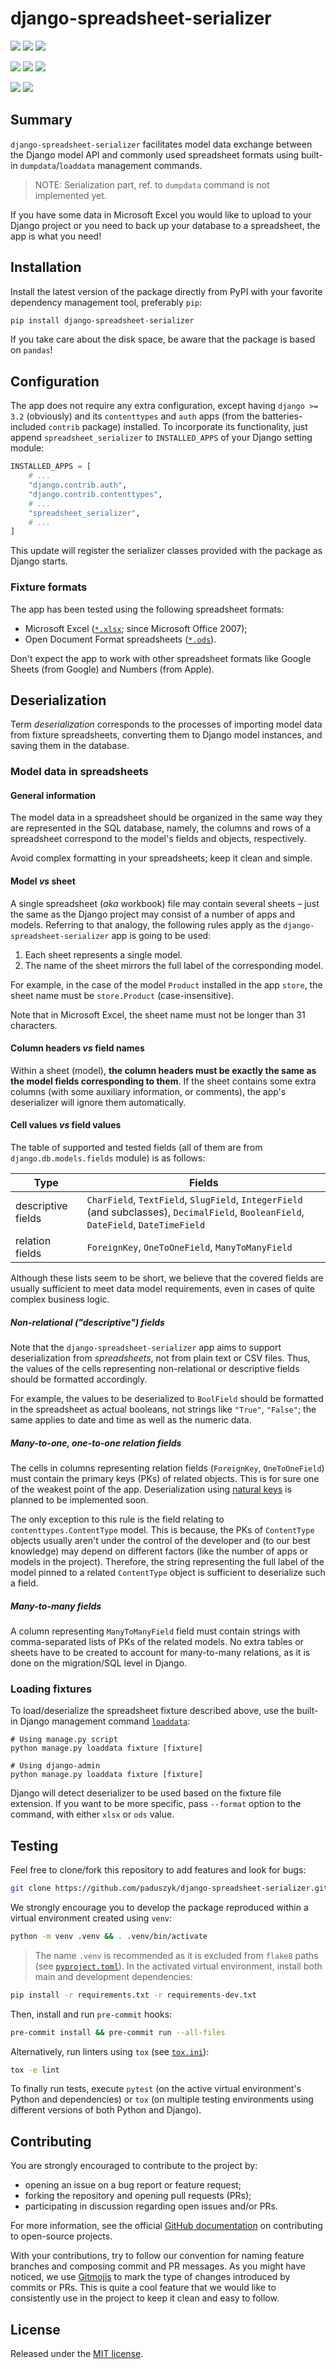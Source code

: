 # django-spreadsheet-serializer

[![](https://results.pre-commit.ci/badge/github/paduszyk/django-spreadsheet-serializer/main.svg)](https://results.pre-commit.ci/latest/github/paduszyk/django-spreadsheet-serializer/main)
[![](https://img.shields.io/github/actions/workflow/status/paduszyk/django-spreadsheet-serializer/ci.yaml?label=CI&logo=github)](https://github.com/paduszyk/django-spreadsheet-serializer/actions/workflows/ci.yaml)
[![](https://img.shields.io/codecov/c/github/paduszyk/django-spreadsheet-serializer?logo=codecov&label=codecov&token=5KxRheMD2U)](https://codecov.io/gh/paduszyk/django-spreadsheet-serializer)

[![](https://img.shields.io/badge/code%20style-black-black)](https://github.com/psf/black)
[![](https://img.shields.io/badge/linting-flake8-olive)](https://flake8.pycqa.org)
[![](https://img.shields.io/badge/imports-isort-%231674b1?style=flat&labelColor=ef8336)](https://pycqa.github.io/isort)

[![](https://img.shields.io/github/license/paduszyk/django-spreadsheet-serializer)](LICENSE)
[![](https://img.shields.io/badge/gitmoji-%20😜%20😍-FFDD67.svg)](https://gitmoji.dev)

## Summary

`django-spreadsheet-serializer` facilitates model data exchange between the Django model API and commonly used spreadsheet formats using built-in `dumpdata`/`loaddata` management commands.

> NOTE: Serialization part, ref. to `dumpdata` command is not implemented yet.

If you have some data in Microsoft Excel you would like to upload to your Django project or you need to back up your database to a spreadsheet, the app is what you need!

## Installation

Install the latest version of the package directly from PyPI with your favorite dependency management tool, preferably `pip`:

```bash
pip install django-spreadsheet-serializer
```

If you take care about the disk space, be aware that the package is based on `pandas`!

## Configuration

The app does not require any extra configuration, except having `django >= 3.2` (obviously) and its `contenttypes` and `auth` apps (from the batteries-included `contrib` package) installed. To incorporate its functionality, just append `spreadsheet_serializer` to `INSTALLED_APPS` of your Django setting module:

```python
INSTALLED_APPS = [
    # ...
    "django.contrib.auth",
    "django.contrib.contenttypes",
    # ...
    "spreadsheet_serializer",
    # ...
]
```

This update will register the serializer classes provided with the package as Django starts.

### Fixture formats

The app has been tested using the following spreadsheet formats:
- Microsoft Excel ([`*.xlsx`](https://docs.fileformat.com/spreadsheet/xlsx/); since Microsoft Office 2007);
- Open Document Format spreadsheets ([`*.ods`](https://docs.fileformat.com/spreadsheet/ods/)).

Don't expect the app to work with other spreadsheet formats like Google Sheets (from Google) and Numbers (from Apple).

## Deserialization

Term *deserialization* corresponds to the processes of importing model data from fixture spreadsheets, converting them to Django model instances, and saving them in the database.

### Model data in spreadsheets

#### General information

The model data in a spreadsheet should be organized in the same way they are represented in the SQL database, namely, the columns and rows of a spreadsheet correspond to the model's fields and objects, respectively.

Avoid complex formatting in your spreadsheets; keep it clean and simple.

#### Model *vs* sheet

A single spreadsheet (*aka* workbook) file may contain several sheets &ndash; just the same as the Django project may consist of a number of apps and models. Referring to that analogy, the following rules apply as the `django-spreadsheet-serializer` app is going to be used:

1. Each sheet represents a single model.
2. The name of the sheet mirrors the full label of the corresponding model.

For example, in the case of the model `Product` installed in the app `store`, the sheet name must be `store.Product` (case-insensitive).

Note that in Microsoft Excel, the sheet name must not be longer than 31 characters.

#### Column headers *vs* field names

Within a sheet (model), **the column headers must be exactly the same as the model fields corresponding to them**. If the sheet contains some extra columns (with some auxiliary information, or comments), the app's deserializer will ignore them automatically.

#### Cell values *vs* field values

The table of supported and tested fields (all of them are from `django.db.models.fields` module) is as follows:

| Type | Fields |
| --- | --- |
| descriptive fields | `CharField`, `TextField`, `SlugField`, `IntegerField` (and subclasses), `DecimalField`, `BooleanField`, `DateField`, `DateTimeField` |
| relation fields | `ForeignKey`, `OneToOneField`, `ManyToManyField` |

Although these lists seem to be short, we believe that the covered fields are usually sufficient to meet data model requirements, even in cases of quite complex business logic.

##### Non-relational ("descriptive") fields

Note that the `django-spreadsheet-serializer` app aims to support deserialization from *spreadsheets*, not from plain text or CSV files. Thus, the values of the cells representing non-relational or descriptive fields should be formatted accordingly.

For example, the values to be deserialized to `BoolField` should be formatted in the spreadsheet as actual booleans, not strings like `"True"`, `"False"`; the same applies to date and time as well as the numeric data.

##### Many-to-one, one-to-one relation fields

The cells in columns representing relation fields (`ForeignKey`, `OneToOneField`) must contain the primary keys (PKs) of related objects. This is for sure one of the weakest point of the app. Deserialization using [natural keys](https://docs.djangoproject.com/en/4.2/topics/serialization/#natural-keys) is planned to be implemented soon.

The only exception to this rule is the field relating to `contenttypes.ContentType` model. This is because, the PKs of `ContentType` objects usually aren't under the control of the developer and (to our best knowledge) may depend on different factors (like the number of apps or models in the project). Therefore, the string representing the full label of the model pinned to a related `ContentType` object is sufficient to deserialize such a field.

##### Many-to-many fields

A column representing `ManyToManyField` field must contain strings with comma-separated lists of PKs of the related models. No extra tables or sheets have to be created to account for many-to-many relations, as it is done on the migration/SQL level in Django.

### Loading fixtures

To load/deserialize the spreadsheet fixture described above, use the built-in Django management command [`loaddata`](https://docs.djangoproject.com/en/4.2/ref/django-admin/#loaddata):

```shell
# Using manage.py script
python manage.py loaddata fixture [fixture]

# Using django-admin
python manage.py loaddata fixture [fixture]
```
Django will detect deserializer to be used based on the fixture file extension. If you want to be more specific, pass `--format` option to the command, with either `xlsx` or `ods` value.

## Testing

Feel free to clone/fork this repository to add features and look for bugs:
```bash
git clone https://github.com/paduszyk/django-spreadsheet-serializer.git && cd django-spreadsheet-serializer
```

We strongly encourage you to develop the package reproduced within a virtual environment created using `venv`:
```bash
python -m venv .venv && . .venv/bin/activate
```

> The name `.venv` is recommended as it is excluded from `flake8` paths (see [`pyproject.toml`](pyproject.toml)). In the activated virtual environment, install both main and development dependencies:
```bash
pip install -r requirements.txt -r requirements-dev.txt
```

Then, install and run `pre-commit` hooks:
```bash
pre-commit install && pre-commit run --all-files
```

Alternatively, run linters using `tox` (see [`tox.ini`](tox.ini)):
```bash
tox -e lint
```

To finally run tests, execute `pytest` (on the active virtual environment's Python and dependencies) or `tox` (on multiple testing environments using different versions of both Python and Django).

## Contributing

You are strongly encouraged to contribute to the project by:

- opening an issue on a bug report or feature request;
- forking the repository and opening pull requests (PRs);
- participating in discussion regarding open issues and/or PRs.

For more information, see the official [GitHub documentation](https://docs.github.com/en/get-started/quickstart/contributing-to-projects) on contributing to open-source projects.

With your contributions, try to follow our convention for naming feature branches and composing commit and PR messages. As you might have noticed, we use [Gitmojis](https://gitmoji.dev) to mark the type of changes introduced by commits or PRs. This is quite a cool feature that we would like to consistently use in the project to keep it clean and easy to follow.

## License

Released under the [MIT license](LICENSE).
